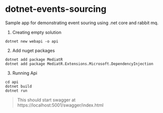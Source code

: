 # dotnet-events-sourcing
Sample app for demonstrating event souring using .net core and rabbit mq.

1. Creating empty solution
```shell
dotnet new webapi -o api
```

2. Add nuget packages
```shell
dotnet add package MediatR
dotnet add package MediatR.Extensions.Microsoft.DependencyInjection
```

3. Running Api
```shell
cd api
dotnet build
dotnet run
```
> This should start swagger at https://localhost:5001/swagger/index.html 